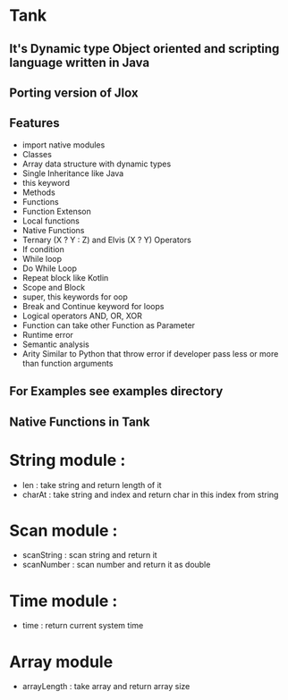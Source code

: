 # Tank

## It's Dynamic type Object oriented and scripting language written in Java
## Porting version of Jlox

## Features
- import native modules
- Classes
- Array data structure with dynamic types
- Single Inheritance like Java
- this keyword
- Methods
- Functions
- Function Extenson
- Local functions
- Native Functions
- Ternary (X ? Y : Z) and Elvis (X ? Y) Operators
- If condition
- While loop
- Do While Loop
- Repeat block like Kotlin
- Scope and Block
- super, this keywords for oop
- Break and Continue keyword for loops
- Logical operators AND, OR, XOR
- Function can take other Function as Parameter
- Runtime error
- Semantic analysis
- Arity Similar to Python that throw error if developer pass less or more than function arguments

## For Examples see examples directory

## Native Functions in Tank

# String module :
- len : take string and return length of it
- charAt : take string and index and return char in this index from string

# Scan module :
- scanString : scan string and return it
- scanNumber : scan number and return it as double

# Time module :
- time : return current system time

# Array module
- arrayLength : take array and return array size